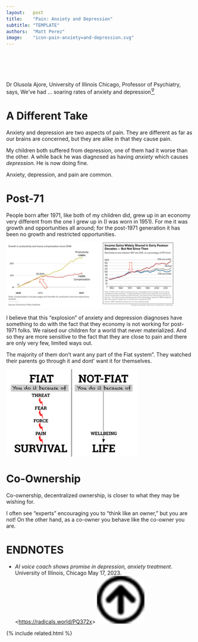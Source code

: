 ```yaml
---
layout:   post
title:    "Pain: Anxiety and Depression"
subtitle: "TEMPLATE"
authors:  "Matt Perez"
image:    "icon-pain-anxiety=and-depression.svg"
---
```


<div style="display:none;">
 <p>&ldquo;We&rsquo;ve had &hellip; soaring rates of anxiety and depression&rdquo;</p>
</div>

<h1>&nbsp;</h1>
 <p>Dr Olusola Ajore, University of Illinois Chicago, Professor of Psychiatry, says, <span class="_quotatespan">We&rsquo;ve had &hellip; soaring rates of anxiety and depression</span><a href="#en01"><sup id="bm01">&hairsp;&nabla;&hairsp;</sup></a></p>
  </div>

<h1>A Different Take</h1>
 <p>Anxiety and depression are two aspects of pain. They are different as far as our brains are concerned, but they are alike in that they cause pain.</p>
 <p>My children both suffered from depression, one of them had it worse than the other. A while back he was diagnosed as having <em>anxiety</em> which causes <em>depression.</em> He is now doing fine.</p>
 <p>Anxiety, depression, and pain are common.</p>

<h1>Post-71</h1>
 <p>People born after 1971, like both of my children did, grew up in an economy very different from the one I grew up in (I was worn in 1951). For me it was growth and opportunities all around; for the post-1971 generation it has been no growth and restricted opportunities.
  <div class="_center">
   <img
    src="/assets/img/pic-pain-anxiety-and-depression.svg"
    width="90%"
    alt="">
  </div>
 <p>I believe that this &ldquo;explosion&rdquo; of anxiety and depression diagnoses have something to do with the fact that they economy is not working for post-1971 folks. We raised our children for a world that never materialized. And so they are more sensitive to the fact that they are close to pain and there are only very few, limited ways out.</p>
 <p>The majority of them don&rsquo;t want any part of the <span class='_paradigm'>Fiat</span> system&rdquo;. They watched their parents go through it and dont&rsquo; want it for themselves.</p>
  <div class="_center">
   <img
    src="/assets/img/pic-fiat-fear-force-or-pain.svg"
    width="70%"
    alt="">
  </div>

<h1>Co-Ownership</h1>
 <p>Co-ownership, decentralized ownership, is closer to what they may be wishing for.</p>
 <p>I often see &ldquo;experts&rdquo; encouraging you to &ldquo;think like an owner,&rdquo; but you are not! On the other hand, as a co-owner you behave like the co-owner you are.</p>

<h1 class="_section">ENDNOTES</h1>
 <ul>
  <li id="en01">
   <p class="_list-item">
    <em>AI voice coach shows promise in depression, anxiety treatment</em>.
    University of Illinois, Chicago
    May 17, 2023.
    &lt;<a href="https://radicals.world/PQ372x" target="_blank">https://radicals.world/PQ372x</a>&gt;
    <a class="_uparrow" href="#bm01"><img src="/assets/img/arrow-up-icon.png"></a>
   </p>
  </li>
 </ul>

{% include related.html %}
